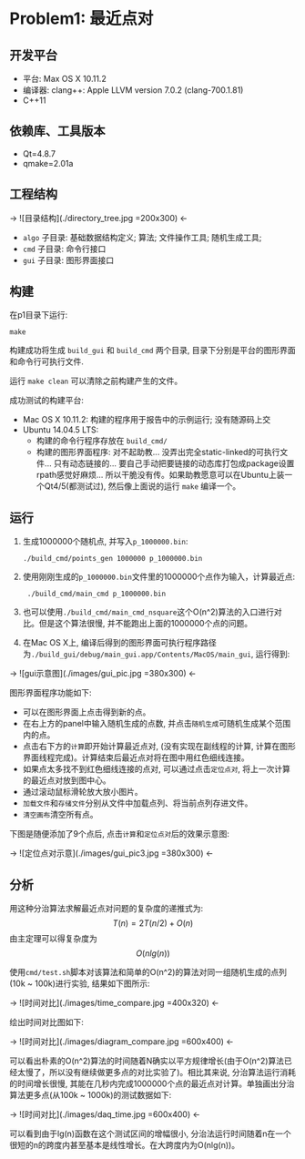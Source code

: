 Problem1: 最近点对
=============

开发平台
------------
* 平台: Max OS X 10.11.2
* 编译器: clang++: Apple LLVM version 7.0.2 (clang-700.1.81)
* C++11

依赖库、工具版本
------------
* Qt=4.8.7
* qmake=2.01a

工程结构
------------

-> ![目录结构](./directory_tree.jpg =200x300) <-

* `algo` 子目录: 基础数据结构定义; 算法; 文件操作工具; 随机生成工具;
* `cmd` 子目录: 命令行接口
* `gui` 子目录: 图形界面接口

构建
------------
在p1目录下运行:

```
make
```

构建成功将生成 `build_gui` 和 `build_cmd` 两个目录, 目录下分别是平台的图形界面和命令行可执行文件.

运行 ``make clean`` 可以清除之前构建产生的文件。

成功测试的构建平台:

* Mac OS X 10.11.2: 构建的程序用于报告中的示例运行; 没有随源码上交
* Ubuntu 14.04.5 LTS: 
    * 构建的命令行程序存放在 `build_cmd/` 
    * 构建的图形界面程序: 对不起助教... 没弄出完全static-linked的可执行文件... 只有动态链接的... 要自己手动把要链接的动态库打包成package设置rpath感觉好麻烦... 所以干脆没有传。如果助教愿意可以在Ubuntu上装一个Qt4/5(都测试过), 然后像上面说的运行 ``make`` 编译一个。

运行
------------
1. 生成1000000个随机点, 并写入``p_1000000.bin``:

    ```
    ./build_cmd/points_gen 1000000 p_1000000.bin
    ```

2. 使用刚刚生成的``p_1000000.bin``文件里的1000000个点作为输入，计算最近点:

    ```
     ./build_cmd/main_cmd p_1000000.bin
    ```

3. 也可以使用``./build_cmd/main_cmd_nsquare``这个O(n^2)算法的入口进行对比。但是这个算法很慢, 并不能跑出上面的1000000个点的问题。

4. 在Mac OS X上, 编译后得到的图形界面可执行程序路径为``./build_gui/debug/main_gui.app/Contents/MacOS/main_gui``, 运行得到:

-> ![gui示意图](./images/gui_pic.jpg =380x300) <-

图形界面程序功能如下:

* 可以在图形界面上点击得到新的点。
* 在右上方的panel中输入随机生成的点数, 并点击`随机生成`可随机生成某个范围内的点。
* 点击右下方的`计算`即开始计算最近点对, (没有实现在副线程的计算, 计算在图形界面线程完成)。计算结束后最近点对将在图中用红色细线连接。
* 如果点太多找不到红色细线连接的点对, 可以通过点击`定位点对`, 将上一次计算的最近点对放到图中心。
* 通过滚动鼠标滑轮放大放小图片。
* `加载文件`和`存储文件`分别从文件中加载点列、将当前点列存进文件。
* `清空画布`清空所有点。

下图是随便添加了9个点后, 点击`计算`和`定位点对`后的效果示意图:

-> ![定位点对示意](./images/gui_pic3.jpg =380x300) <-

分析
------------
用这种分治算法求解最近点对问题的复杂度的递推式为:
$$T(n) = 2T(n/2) + O(n)$$
由主定理可以得复杂度为
$$O(nlg(n))$$

使用``cmd/test.sh``脚本对该算法和简单的O(n^2)的算法对同一组随机生成的点列(10k ~ 100k)进行实验, 结果如下图所示:

-> ![时间对比](./images/time_compare.jpg =400x320) <-

绘出时间对比图如下:

-> ![时间对比](./images/diagram_compare.jpg =600x400) <-

可以看出朴素的O(n^2)算法的时间随着N确实以平方规律增长(由于O(n^2)算法已经太慢了，所以没有继续做更多点的对比实验了)。相比其来说, 分治算法运行消耗的时间增长很慢, 其能在几秒内完成1000000个点的最近点对计算。单独画出分治算法更多点(从100k ~ 1000k)的测试数据如下:

-> ![时间对比](./images/daq_time.jpg =600x400) <-

可以看到由于lg(n)函数在这个测试区间的增幅很小, 分治法运行时间随着n在一个很短的n的跨度内甚至基本是线性增长。在大跨度内为O(nlg(n))。